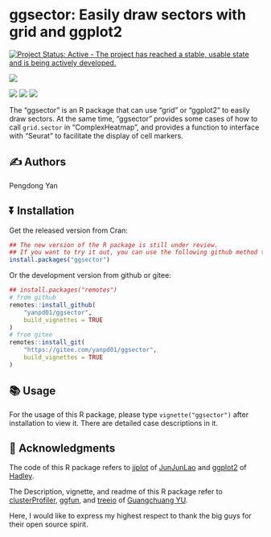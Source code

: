 <!-- README.md is generated from README.Rmd. Please edit that file -->

# ggsector: Easily draw sectors with grid and ggplot2

<!-- badges: start -->

[![Project Status: Active - The project has reached a stable, usable
state and is being actively
developed.](http://www.repostatus.org/badges/latest/active.svg)](http://www.repostatus.org/#active)
<!-- [![CRAN_Status_Badge](https://www.r-pkg.org/badges/version/ggsector)](https://cran.r-project.org/package=ggsector) -->
[![](https://img.shields.io/badge/devel%20version-1.5.5-green.svg)](https://github.com/yanpd01/ggsector)

![](https://img.shields.io/badge/platforms-all-green.svg)
![](https://img.shields.io/badge/Windows-passing-green.svg)
![](https://img.shields.io/badge/Linux-passing-green.svg)
<!-- badges: end -->

The “ggsector” is an R package that can use “grid” or “ggplot2” to
easily draw sectors. At the same time, “ggsector” provides some cases of
how to call `grid.sector` in “ComplexHeatmap”, and provides a function
to interface with “Seurat” to facilitate the display of cell markers.

## :writing_hand: Authors

Pengdong Yan

## :arrow_double_down: Installation

Get the released version from Cran:

``` r
## The new version of the R package is still under review.
## If you want to try it out, you can use the following github method to install it
install.packages("ggsector")
```

Or the development version from github or gitee:

``` r
## install.packages("remotes")
# from github
remotes::install_github(
    "yanpd01/ggsector",
    build_vignettes = TRUE
)
# from gitee
remotes::install_git(
    "https://gitee.com/yanpd01/ggsector",
    build_vignettes = TRUE
)
```

## :books: Usage

For the usage of this R package, please type `vignette("ggsector")`
after installation to view it. There are detailed case descriptions in
it.

## :sparkling_heart: Acknowledgments

The code of this R package refers to
[jjplot](https://github.com/junjunlab/jjPlot) of
[JunJunLao](https://github.com/junjunlab) and
[ggplot2](https://github.com/tidyverse/ggplot2) of
[Hadley](https://github.com/hadley).

The Description, vignette, and readme of this R package refer to
[clusterProfiler](https://github.com/YuLab-SMU/clusterProfiler),
[ggfun](https://github.com/YuLab-SMU/ggfun), and
[treeio](https://github.com/YuLab-SMU/treeio) of [Guangchuang
YU](https://github.com/YuLab-SMU/).

Here, I would like to express my highest respect to thank the big guys
for their open source spirit.
